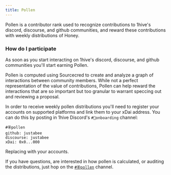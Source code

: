 ```yaml
---
title: Pollen
---
```


Pollen is a contributor rank used to recognize contributions to 1hive's discord, discourse, and github communities, and reward these contributions with weekly distributions of Honey.

### How do I participate

As soon as you start interacting on 1hive's discord, discourse, and github communities you'll start earning Pollen.

Pollen is computed using Sourcecred to create and analyze a graph of interactions between community members. While not a perfect representation of the value of contributions, Pollen can help reward the interactions that are so important but too granular to warrant speccing out and reviewing a proposal.

In order to receive weekly pollen distributions you'll need to register your accounts on supported platforms and link them to your xDai address. You can do this by posting in 1hive Discord's `#🐛onboarding` channel:

```
#🏵pollen
github: justabee
discourse: justabee
xDai: 0x0...000
```

Replacing with your accounts.

If you have questions, are interested in how pollen is calculated, or auditing the distributions, just hop on the [`#🏵pollen`](https://discord.gg/KGhQEA) channel.
